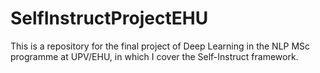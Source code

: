 # SelfInstructProjectEHU
This is a repository for the final project of Deep Learning in the NLP MSc programme at UPV/EHU, in which I cover the Self-Instruct framework.
